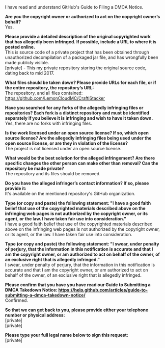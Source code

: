 I have read and understand GitHub's Guide to Filing a DMCA Notice.   
   
**Are you the copyright owner or authorized to act on the copyright owner’s behalf?**    
Yes.   
   
**Please provide a detailed description of the original copyrighted work that has allegedly been infringed. If possible, include a URL to where it is posted online.**    
This is source code of a private project that has been obtained through unauthorized decompilation of a packaged jar file, and has wrongfully been made publicly visible.    
[private] - This my private repository storing the original source code, dating back to mid 2017.   
   
**What files should be taken down? Please provide URLs for each file, or if the entire repository, the repository’s URL:**    
The repository, and all files contained: https://github.com/LemonCloudMC/CraftiStacker   
   
**Have you searched for any forks of the allegedly infringing files or repositories? Each fork is a distinct repository and must be identified separately if you believe it is infringing and wish to have it taken down.**    
Yes, there are no forks with infringing files.   
   
**Is the work licensed under an open source license? If so, which open source license? Are the allegedly infringing files being used under the open source license, or are they in violation of the license?**    
The project is not licensed under an open source license.   
   
**What would be the best solution for the alleged infringement? Are there specific changes the other person can make other than removal? Can the repository be made private?**    
The repository and its files should be removed.   
   
**Do you have the alleged infringer’s contact information? If so, please provide it:**    
It's available on the mentioned repository's GitHub organization.   
   
**Type (or copy and paste) the following statement: "I have a good faith belief that use of the copyrighted materials described above on the infringing web pages is not authorized by the copyright owner, or its agent, or the law. I have taken fair use into consideration."**    
I have a good faith belief that use of the copyrighted materials described above on the infringing web pages is not authorized by the copyright owner, or its agent, or the law. I have taken fair use into consideration.   
   
**Type (or copy and paste) the following statement: "I swear, under penalty of perjury, that the information in this notification is accurate and that I am the copyright owner, or am authorized to act on behalf of the owner, of an exclusive right that is allegedly infringed."**    
I swear, under penalty of perjury, that the information in this notification is accurate and that I am the copyright owner, or am authorized to act on behalf of the owner, of an exclusive right that is allegedly infringed.   
   
**Please confirm that you have you have read our Guide to Submitting a DMCA Takedown Notice: https://help.github.com/articles/guide-to-submitting-a-dmca-takedown-notice/**    
Confirmed.   
   
**So that we can get back to you, please provide either your telephone number or physical address:**    
[private]   
[private]  
   
**Please type your full legal name below to sign this request:**    
[private]  
